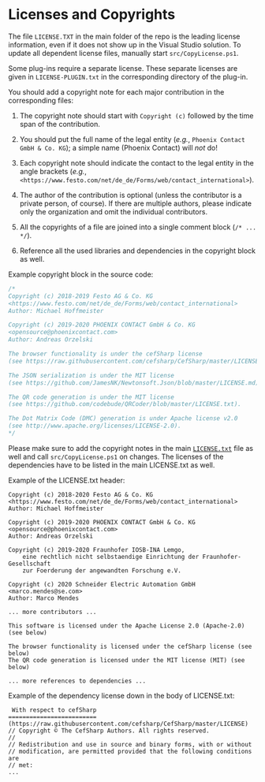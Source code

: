 # Licenses and Copyrights

The file `LICENSE.TXT` in the main folder of the repo is the leading license
information, even if it does not show up in the Visual Studio solution. To
update all dependent license files, manually start `src/CopyLicense.ps1`.

Some plug-ins require a separate license. These separate licenses are given
in `LICENSE-PLUGIN.txt` in the corresponding directory of the plug-in. 

You should add a copyright note for each major contribution in the corresponding
files:
1) The copyright note should start with `Copyright (c)` followed by the time 
   span of the contribution.
    
2) You should put the full name of the legal entity (*e.g.*, 
   `Phoenix Contact GmbH & Co. KG`); a simple name (Phoenix Contact) will *not* 
   do! 
3) Each copyright note should indicate the contact to the legal entity in the 
   angle brackets (*e.g.*, 
  `<https://www.festo.com/net/de_de/Forms/web/contact_international>`).
4) The author of the contribution is optional (unless the contributor is a 
   private person, of course). If there are multiple authors, please indicate 
   only the organization and omit the individual contributors.
5) All the copyrights of a file are joined into a single comment block 
   (`/* ... */`).
6) Reference all the used libraries and dependencies in the copyright block as
   well.

Example copyright block in the source code:
```cs
/*
Copyright (c) 2018-2019 Festo AG & Co. KG 
<https://www.festo.com/net/de_de/Forms/web/contact_international>             
Author: Michael Hoffmeister

Copyright (c) 2019-2020 PHOENIX CONTACT GmbH & Co. KG 
<opensource@phoenixcontact.com> 
Author: Andreas Orzelski

The browser functionality is under the cefSharp license
(see https://raw.githubusercontent.com/cefsharp/CefSharp/master/LICENSE).

The JSON serialization is under the MIT license
(see https://github.com/JamesNK/Newtonsoft.Json/blob/master/LICENSE.md).

The QR code generation is under the MIT license 
(see https://github.com/codebude/QRCoder/blob/master/LICENSE.txt).

The Dot Matrix Code (DMC) generation is under Apache license v2.0 
(see http://www.apache.org/licenses/LICENSE-2.0).
*/
``` 

Please make sure to add the copyright notes in the main [`LICENSE.txt`](
https://github.com/admin-shell-io/aasx-package-explorer/blob/master/LICENSE.txt
) file as well and call `src/CopyLicense.ps1` on changes.
The licenses of the dependencies have to be listed in the main LICENSE.txt as
well.

Example of the LICENSE.txt header:

```
Copyright (c) 2018-2020 Festo AG & Co. KG 
<https://www.festo.com/net/de_de/Forms/web/contact_international>
Author: Michael Hoffmeister

Copyright (c) 2019-2020 PHOENIX CONTACT GmbH & Co. KG 
<opensource@phoenixcontact.com>
Author: Andreas Orzelski

Copyright (c) 2019-2020 Fraunhofer IOSB-INA Lemgo, 
    eine rechtlich nicht selbstaendige Einrichtung der Fraunhofer-Gesellschaft
    zur Foerderung der angewandten Forschung e.V.

Copyright (c) 2020 Schneider Electric Automation GmbH 
<marco.mendes@se.com>
Author: Marco Mendes

... more contributors ...

This software is licensed under the Apache License 2.0 (Apache-2.0) (see below)

The browser functionality is licensed under the cefSharp license (see below)
The QR code generation is licensed under the MIT license (MIT) (see below)

... more references to dependencies ...
```

Example of the dependency license down in the body of LICENSE.txt:
```
 With respect to cefSharp
=========================
(https://raw.githubusercontent.com/cefsharp/CefSharp/master/LICENSE)
// Copyright © The CefSharp Authors. All rights reserved.
//
// Redistribution and use in source and binary forms, with or without
// modification, are permitted provided that the following conditions are
// met:
...
```
